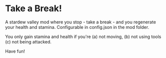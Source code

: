 # Take a Break!

A stardew valley mod where you stop - take a break - and you regenerate your health and stamina. Configurable in config.json in the mod folder.


You only gain stamina and health if you're (a) not moving, (b) not using tools (c) not being attacked.


Have fun!